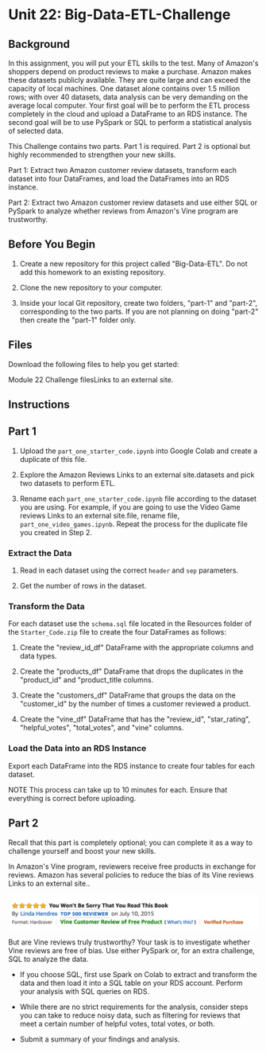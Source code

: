 # Unit 22: Big-Data-ETL-Challenge

## Background

In this assignment, you will put your ETL skills to the test. Many of Amazon's shoppers depend on product reviews to make a purchase. Amazon makes these datasets publicly available. They are quite large and can exceed the capacity of local machines. One dataset alone contains over 1.5 million rows; with over 40 datasets, data analysis can be very demanding on the average local computer. Your first goal will be to perform the ETL process completely in the cloud and upload a DataFrame to an RDS instance. The second goal will be to use PySpark or SQL to perform a statistical analysis of selected data.

This Challenge contains two parts. Part 1 is required. Part 2 is optional but highly recommended to strengthen your new skills.

   Part 1: Extract two Amazon customer review datasets, transform each dataset into four DataFrames, and load the DataFrames into an RDS instance.

   Part 2: Extract two Amazon customer review datasets and use either SQL or PySpark to analyze whether reviews from Amazon's Vine program are trustworthy.

## Before You Begin
   1. Create a new repository for this project called "Big-Data-ETL". Do not add this homework to an existing repository.

   2. Clone the new repository to your computer.

   3. Inside your local Git repository, create two folders, "part-1" and "part-2", corresponding to the two parts. If you are not planning on doing "part-2" then create the "part-1" folder only.

## Files
Download the following files to help you get started:

Module 22 Challenge filesLinks to an external site.

## Instructions

## Part 1
   1.  Upload the `part_one_starter_code.ipynb` into Google Colab and create a duplicate of this file.

   2. Explore the Amazon Reviews Links to an external site.datasets and pick two datasets to perform ETL.

   3. Rename each `part_one_starter_code.ipynb` file according to the dataset you are using. For example, if you are going to use the Video Game reviews Links to an external site.file, rename file, `part_one_video_games.ipynb`. Repeat the process for the duplicate file you created in Step 2.

### Extract the Data

   1. Read in each dataset using the correct `header` and `sep` parameters.

   2. Get the number of rows in the dataset.

### Transform the Data

For each dataset use the `schema.sql` file located in the Resources folder of the `Starter_Code.zip` file to create the four DataFrames as follows:

   1. Create the "review_id_df" DataFrame with the appropriate columns and data types.

   2. Create the "products_df" DataFrame that drops the duplicates in the "product_id" and "product_title columns.

   3. Create the "customers_df" DataFrame that groups the data on the "customer_id" by the number of times a customer reviewed a product.

   4. Create the "vine_df" DataFrame that has the "review_id", "star_rating", "helpful_votes", "total_votes", and "vine" columns.

### Load the Data into an RDS Instance

Export each DataFrame into the RDS instance to create four tables for each dataset.

NOTE
This process can take up to 10 minutes for each. Ensure that everything is correct before uploading.

## Part 2

Recall that this part is completely optional; you can complete it as a way to challenge yourself and boost your new skills.

In Amazon's Vine program, reviewers receive free products in exchange for reviews. Amazon has several policies to reduce the bias of its Vine reviews Links to an external site..

![Amazon Review](Images/vine01.png)

But are Vine reviews truly trustworthy? Your task is to investigate whether Vine reviews are free of bias. Use either PySpark or, for an extra challenge, SQL to analyze the data.

   * If you choose SQL, first use Spark on Colab to extract and transform the data and then load it into a SQL table on your RDS account. Perform your analysis with SQL queries on RDS.

   * While there are no strict requirements for the analysis, consider steps you can take to reduce noisy data, such as filtering for reviews that meet a certain number of helpful votes, total votes, or both.

   * Submit a summary of your findings and analysis.
